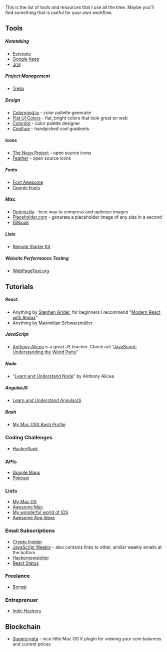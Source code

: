 This is the list of tools and resources that I use all the time.  Maybe you'll find something that is useful for your own workflow.

## Tools

##### Notetaking

- [Evernote](https://evernote.com/)
- [Google Keep](https://keep.google.com)
- [Jrnl](http://jrnl.sh/)

##### Project Management

- [Trello](https://trello.com/)

##### Design

- [Colormind.io](http://colormind.io/) - color pallette generator
- [Flat UI Colors](http://flatuicolors.com/) - flat, bright colors that look great on web
- [Colordot](https://color.hailpixel.com) - color palette designer
- [Coolhue](https://webkul.github.io/coolhue/) - handpicked cool gradients

##### Icons

- [The Noun Project](https://thenounproject.com) - open source icons
- [Feather](https://feathericons.com/) - open source icons

##### Fonts

- [Font Awesome](http://fontawesome.io/)
- [Google Fonts](https://fonts.google.com/)

##### Misc

- [Optimizilla](http://optimizilla.com/) - best way to compress and optimize images
- [Placeholder.com](https://placeholder.com/) - generate a placeholder image of any size in a second
- [Gitbook](https://www.gitbook.com/)

##### Lists

- [Remote Starter Kit](http://www.remotestarterkit.com/)

##### Website Performance Testing

- [WebPageTest.org](https://webpagetest.org)



## Tutorials

##### React

- Anything by [Stephen Grider](https://www.udemy.com/user/sgslo/), for beginners I recommend "[Modern React with Redux](https://www.udemy.com/react-redux/)"
- Anything by [Maximilian Schwarzmüller](https://www.udemy.com/user/maximilian-schwarzmuller/)

##### JavaScript

- [Anthony Alicea](https://www.udemy.com/user/anthonypalicea/) is a great JS teacher. Check out "[JavaScript: Understanding the Weird Parts](https://www.udemy.com/understand-javascript/)"

##### Node

- "[Learn and Understand Node](https://www.udemy.com/understand-nodejs/)" by Anthony Alicea

##### AngularJS

- [Learn and Understand AngularJS](https://udemy-images.udemy.com/course/240x135/289230_1056_16.jpg)

##### Bash

- [My Mac OSX Bash Profile](https://natelandau.com/my-mac-osx-bash_profile/)

### Coding Challenges

- [HackerRank](https://www.hackerrank.com/)

### APIs

- [Google Maps](https://developers.google.com/maps/)
- [Pokéapi](https://pokeapi.co/)

### Lists

- [My Mac OS](https://github.com/nikitavoloboev/my-mac-os)
- [Awesome Mac](https://github.com/jaywcjlove/awesome-mac)
- [My wonderful world of IOS](https://github.com/nikitavoloboev/my-ios)
- [Awesome App Ideas](https://github.com/tastejs/awesome-app-ideas)

### Email Subscriptions

- [Crypto Insider](https://cryptoinsider.21mil.com/)
- [JavaScript Weekly](http://javascriptweekly.com/) - also contains links to other, similar weekly emails at the bottom
- [Hackernewsletter](http://www.hackernewsletter.com/)
- [React Status](https://react.statuscode.com/)

### Freelance

- [Bonsai](https://www.hellobonsai.com/)


### Entreprenuer

- [Indie Hackers](https://www.indiehackers.com/)


## Blockchain

- [Supercrypta](https://supercrypta.github.io/supercrypta/) - nice little Mac OS X plugin for viewing your coin balances and current prices